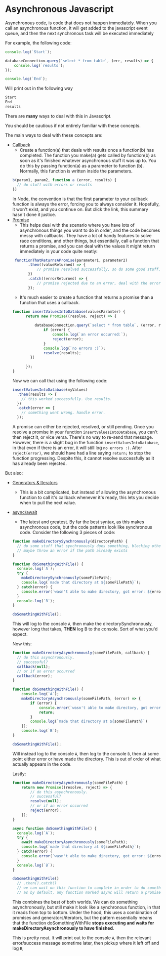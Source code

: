 # Asynchronous Javascript

Asynchronous code, is code that does not happen immediately. When you call an asynchronous function, it will get added to the javascript event queue, and then the next synchronous task will be executed immediately

For example, the following code:
```javascript
console.log(`Start`);

databaseConnection.query(`select * from table`, (err, results) => {
    console.log(`results`);   
});

console.log(`End`);
```
Will print out in the following way
```bash
Start
End
results
```

There are **many** ways to deal with this in Javascript.

You should be cautious if not entirely familiar with these concepts.

The main ways to deal with these concepts are:
- [Callback](https://github.com/getify/You-Dont-Know-JS/blob/master/async%20%26%20performance/ch2.md)
  - Create a function(a) that deals with results once a function(b) has completed.
  The function you make(a) gets called by function(b) as soon as it's finished whatever asynchronous stuff it was up to. You do this by passing function(a) as a parameter to function (b).
  Normally, this function is written inside the parameters.
  ```javascript 
  b(param1, param2, function a (error, results) {
    // do stuff with errors or results
  })
   ```
   In Node, the convention is that the first parameter to your callback function is always the error, forcing you to always consider it. Hopefully, it won't exist, and you continue on. But click the link, this summary hasn't done it justice.  
- [Promise](https://github.com/getify/You-Dont-Know-JS/blob/master/async%20%26%20performance/ch3.md)
  - This helps deal with the scenario where you have lots of asynchronous things you want to do in order,
  and the code becomes messy with callbacks. They have a lot of handy features to solve race conditions, and other things, but essentially, call a function that returns a promise, and you can deal with the values it might return immediately in your code quite neatly:
   ```javascript
    functionThatReturnsAPromise(parameter1, parameter2)
          .then((valueReturned) => {
              // promise resolved successfully, so do some good stuff.
          })
          .catch((errorReturned) => {
              // promise rejected due to an error, deal with the error.
          });
    ```
   - It's much easier to create a function that returns a promise than a function that uses a callback.
    ```javascript
    function insertValuesIntoDatabase(valuesParamter) {
          return new Promise((resolve, reject) => {
              
              databaseConnection.query(`select * from table`, (error, results) => {
                  if (error) {
                      console.log(`an error occurred:`);
                      reject(error);
                  }
                  console.log(`no errors :)`);
                  resolve(results);
            })
            
          });
    }
    ```
    Now we can call that using the following code:
    ```javascript
    insertValuesIntoDatabase(myValues)
      .then(results => {
        // this worked successfully. Use results.
      })
      .catch(error => {
        // something went wrong. handle error.
      });
    ```
    A promise can either be rejected, resolved, or still pending. Once you resolve a promise in your function `insertValuesIntoDatabase`,
    you can't then reject it, or vice versa. There's no way to re-send that message.
     However, there is a slight bug in the function `insertValuesIntoDatabase`, in that even if there is an error, it will still log `no errors :)`.
     After `reject(error)`, we should have had a line saying `return;` to stop the function progressing. Despite this, it cannot resolve successfully as it has already been rejected.

But also: 
- [Generators & Iterators](https://github.com/getify/You-Dont-Know-JS/blob/master/async%20%26%20performance/ch4.md)
  - This is a bit complicated, but instead of allowing the asynchronous function to call it's callback whenever it's ready, this lets you decide when to pull the next value.
- [async/await](https://github.com/getify/You-Dont-Know-JS/blob/master/es6%20%26%20beyond/ch8.md)
  - The latest and greatest. By far the best syntax, as this makes asynchronous code, but the code patterns look like synchronous code.
  Consider the following 3 pieces of code:
  ```javascript
  function makeDirectorySynchronously(directoryPath) {
    // do some stuff that synchronously does something, blocking other things from happening.
    // maybe throw an error if the path already exists  
  }

  function doSomethingWithFile() {
    console.log(`A`);
    try {
      makeDirectorySynchronously(someFilePath);
      console.log(`made that directory at ${someFilePath}`);
    } catch(error) {
      console.error(`wasn't able to make directory, got error: ${error}`);  
    }
    console.log(`B`);
  }

  doSomethingWithFile();
  ```
  This will log to the console `A`, then make the directorySynchronously, however long that takes, **THEN** log B to the console.
  Sort of what you'd expect.
  
  Now this:
  ```javascript
  function makeDirectoryAsynchronously(someFilePath, callback) {
    // do this asynchronously.
    // successful?
    callback(null);
    // or if an error occurred
    callback(error);
  }

  function doSomethingWithFile() {
      console.log(`A`);
      makeDirectoryAsynchronously(someFilePath, (error) => {
          if (error) {
              console.error(`wasn't able to make directory, got error: ${error}`);
              return;
          }
          console.log(`made that directory at ${someFilePath}`)
      });
      console.log(`B`);
  }

  doSomethingWithFile();
  ```
  Will instead log to the console `A`, then log to the console `B`, then at some point either error or have made the directory.
  This is out of order of what actually appears in the code.
  
  Lastly:
  ```javascript
  function makeDirectoryAsynchronously(someFilePath) {
      return new Promise((resolve, reject) => {
          // do this asynchronously.
          // successful?
          resolve(null);
          // or if an error occurred
          reject(error);
      });
  }

  async function doSomethingWithFile() {
    console.log(`A`);
    try {
      await makeDirectoryAsynchronously(someFilePath);
      console.log(`made that directory at ${someFilePath}`);
    } catch(error) {
      console.error(`wasn't able to make directory, got error: ${error}`);  
    }
    console.log(`B`);
  }

  doSomethingWithFile()
    // .then().catch()
    // we can wait on this function to complete in order to do something else once it has finished,
    // as by default, any function marked async will return a promise.
  ```
  This combines the best of both worlds. We can do something asynchronously,
  but still make it look like a synchronous function, in that it reads from top to bottom.
  Under the hood, this uses a combination of promises and generators/iterators, but the pattern essentially means that the function doSomethingWithFile **stops executing and waits for makeDirectoryAsynchronously to have finished**.
  
  This is pretty neat.
  It will print out to the console `A`, then the relevant error/success message sometime later, then pickup where it left off and log `B`;